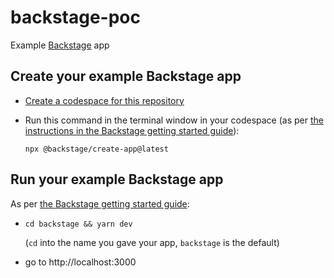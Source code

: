 # backstage-poc
Example [Backstage](https://backstage.io) app

## Create your example Backstage app

- [Create a codespace for this repository](https://docs.github.com/en/codespaces/developing-in-codespaces/creating-a-codespace-for-a-repository#creating-a-codespace-for-a-repository)

- Run this command in the terminal window in your codespace (as per 
[the instructions in the Backstage getting started guide](https://backstage.io/docs/getting-started/#create-your-backstage-app)):

  `npx @backstage/create-app@latest`

## Run your example Backstage app

As per [the Backstage getting started guide](https://backstage.io/docs/getting-started/#run-the-backstage-app):

- `cd backstage && yarn dev` 

  (`cd` into the name you gave your app, `backstage` is the default)

- go to http://localhost:3000
